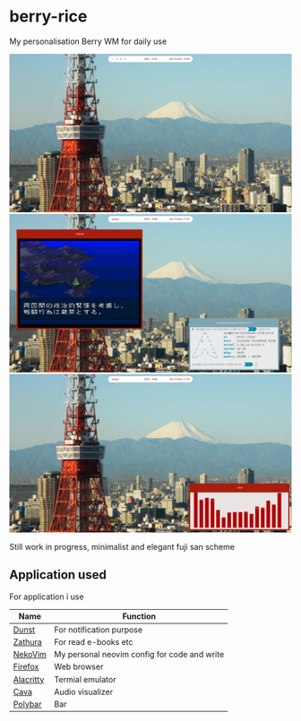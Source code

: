 # berry-rice
My personalisation Berry WM for daily use

<img src="./media/clean.png">

<img src="./media/game.png">

<img src="./media/cava.png">

Still work in progress, minimalist and elegant fuji san scheme  

## Application used

For application i use


| Name                                                | Function                                     |
|-----------------------------------------------------|----------------------------------------------|
| [Dunst](https://github.com/dunst-project/dunst)     | For notification purpose                     |
| [Zathura](https://github.com/pwmt/zathura)          | For read e-books etc                         |
| [NekoVim](https://github.com/RyaWcksn/Neko-Vim)     | My personal neovim config for code and write |
| [Firefox](https://github.com/mozilla)               | Web browser                                  |
| [Alacritty](https://github.com/alacritty/alacritty) | Termial emulator                             |
| [Cava](https://github.com/karlstav/cava)            | Audio visualizer                             |
| [Polybar](https://github.com/polybar/polybar)       | Bar                                          |
